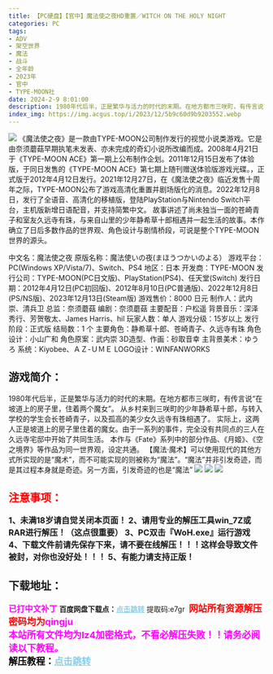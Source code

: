 ```yaml
---
title: 【PC硬盘】【官中】魔法使之夜HD重置／WITCH ON THE HOLY NIGHT
categories: PC
tags:
- ADV
- 架空世界
- 魔法
- 战斗
- 全年龄
- 2023年
- 官中
- TYPE-MOON社
date: 2024-2-9 8:01:00
description: 1980年代后半，正是繁华与活力的时代的末期。在地方都市三咲町，有传言说“在坡道上的房子里，住着两个魔女”。从乡村来到三咲町的少年静希草十郎，与转入学校的学生会长苍崎青子，以及孤高的美少女久远寺有珠相遇了。实际上，这两人正是坡道上的房子里住着的魔女。由于一系列的事件，完全没有共同点的三人在久远寺宅邸中开始了共同生活。
index_img: https://img.acgus.top/i/2023/12/5b9c60d9b9203552.webp
---
```

![](https://img.acgus.top/i/2023/12/5b9c60d9b9203552.webp)
《魔法使之夜》是一款由TYPE-MOON公司制作发行的视觉小说类游戏。它是由奈须蘑菇早期执笔未发表、亦未完成的奇幻小说所改编而成。2008年4月21日于《TYPE-MOON ACE》第一期上公布制作企划。2011年12月15日发布了体验版，于同日发售的《TYPE-MOON ACE》第七期上随刊赠送体验版游戏光碟。，正式版于2012年4月12日发行。2021年12月27日，在《魔法使之夜》临近发售十周年之际，TYPE-MOON公布了游戏高清化重置并剧场版化的消息。2022年12月8日，发行了全语音、高清化的移植版，登陆PlayStation与Nintendo Switch平台，主机版新增日语配音，并支持简繁中文。
故事讲述了尚未独当一面的苍崎青子和室友久远寺有珠，与来自山里的少年静希草十郎相遇并一起生活的故事。本作确立了日后多数作品的世界观、角色设计与剧情桥段，可说是整个TYPE-MOON世界的源头。

中文名：魔法使之夜
原版名称：魔法使いの夜(まほうつかいのよる）
游戏平台：PC(Windows XP/Vista/7)、Switch、PS4
地区：日本
开发商：TYPE-MOON
发行公司：TYPE-MOON(PC日文版)、PlayStation(PS4)、任天堂(Switch)
发行日期：2012年4月12日(PC初回版)、2012年8月10日(PC普通版)、2022年12月8日(PS/NS版)、2023年12月13日(Steam版)
游戏售价：8000 日元
制作人：武内崇、清兵卫
总监：奈须蘑菇
编剧：奈须蘑菇
主要配音：户松遥
背景音乐：深泽秀行、芳贺敬太、James Harris、hil
玩家人数：单人
游戏分级：15岁以上
发行阶段：正式版
结局数：1 个
主要角色：静希草十郎、苍崎青子、久远寺有珠
角色设计：小山广和
角色原案：武内崇
3D造型、作画：砂取音幸
主背景美术：ゆうろ
系统：Kiyobee、ＡＺ-ＵＭＥ
LOGO设计：WINFANWORKS

## 游戏简介：
1980年代后半，正是繁华与活力的时代的末期。在地方都市三咲町，有传言说“在坡道上的房子里，住着两个魔女”。
从乡村来到三咲町的少年静希草十郎，与转入学校的学生会长苍崎青子，以及孤高的美少女久远寺有珠相遇了。
实际上，这两人正是坡道上的房子里住着的魔女。由于一系列的事件，完全没有共同点的三人在久远寺宅邸中开始了共同生活。
本作与《Fate》系列中的部分作品、《月姬》、《空之境界》等作品为同一世界观，设定共通。
【魔法·魔术】可以使用现代的其他方式所实现的是“魔术”，而不可能实现的则被称为“魔法”。“魔法”并非引发奇迹，而是其过程本身就是奇迹。另一方面，引发奇迹的也是“魔法”
![](https://img.acgus.top/i/2023/12/6dbdc235b5203601.webp)
![](https://img.acgus.top/i/2023/12/e1520ddb0d203557.webp)
![](https://img.acgus.top/i/2023/12/96854bfd43203555.webp)





## <font color=#FF0000 >注意事项：</font>
<font size=3><b>1、未满18岁请自觉关闭本页面！
2、请用专业的解压工具win_7Z或RAR进行解压！（这点很重要）
3、PC双击『WoH.exe』运行游戏
4、下载文件前请先保存下来，请不要在线解压！！！这样会导致文件被封，对你也没好处！！！
5、有能力请支持正版！</b></font>

## 下载地址：
<font color=#FF00FF size=3><b>已打中文补丁</b></font>
<b>百度网盘下载点：</b><a href="https://pan.baidu.com/s/1YqPO7EsOXuVa2J7SuQiOMg?pwd=e7gr" style="color: #87CEEB;"><b>点击跳转</b></a> 提取码:e7gr
<a style="padding: 0" href="https://post.qingju.org/AD/"><img style="max-width:100%" src="https://img.acgus.top/i/2024/07/478f689b8021d8d499ab43d21acf137a.gif" alt=""></a>
<b><font color=#FF0000 size=4>网站所有资源解压密码均为</b></font><b><font color=#FF00FF size=4>qingju</font><font color=#FF0000 ></font></b><br><b><font color=#FF00FF size=4>本站所有文件均为lz4加密格式，不看必解压失败！！请务必阅读以下教程。</b></font><br><b><font color=#000 size=4>解压教程：</b><a href="https://post.qingju.org/tutorial/000/" style="color: #87CEEB;"><b>点击跳转</b></a>